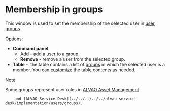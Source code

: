 # Membership in groups
      
This window is used to set the membership of the selected user in [user groups](../../../../../alvao-asset-management/implementation/users/groups).
      
Options:
     
- **Command panel**
    - [Add](select-group) - add a user to a group.
    - **Remove** - remove a user from the selected group.
- **Table** -  the table contains a list of [groups](../../../../../alvao-asset-management/implementation/users/groups) in which the selected user is a member. You can [customize](../../../../../alvao-asset-management/working-with-tables) the table contents as needed.

> [!NOTE]
> Some groups represent user roles in [ALVAO Asset Management](../../../../../alvao-asset-management/implementation/users/groups)

        and [ALVAO Service Desk](../../../../../alvao-service-desk/implementation/users/groups).
